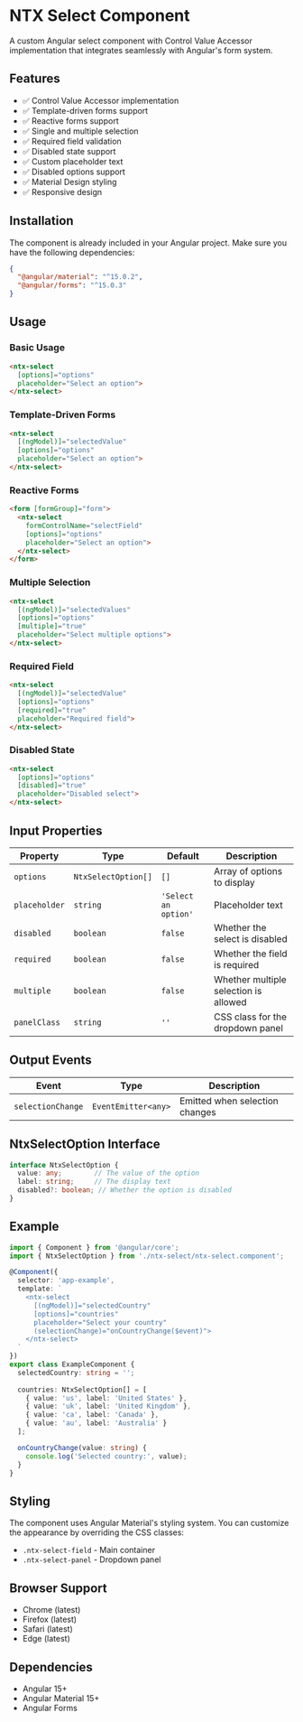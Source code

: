 # NTX Select Component

A custom Angular select component with Control Value Accessor implementation that integrates seamlessly with Angular's form system.

## Features

- ✅ Control Value Accessor implementation
- ✅ Template-driven forms support
- ✅ Reactive forms support
- ✅ Single and multiple selection
- ✅ Required field validation
- ✅ Disabled state support
- ✅ Custom placeholder text
- ✅ Disabled options support
- ✅ Material Design styling
- ✅ Responsive design

## Installation

The component is already included in your Angular project. Make sure you have the following dependencies:

```json
{
  "@angular/material": "^15.0.2",
  "@angular/forms": "^15.0.3"
}
```

## Usage

### Basic Usage

```html
<ntx-select
  [options]="options"
  placeholder="Select an option">
</ntx-select>
```

### Template-Driven Forms

```html
<ntx-select
  [(ngModel)]="selectedValue"
  [options]="options"
  placeholder="Select an option">
</ntx-select>
```

### Reactive Forms

```html
<form [formGroup]="form">
  <ntx-select
    formControlName="selectField"
    [options]="options"
    placeholder="Select an option">
  </ntx-select>
</form>
```

### Multiple Selection

```html
<ntx-select
  [(ngModel)]="selectedValues"
  [options]="options"
  [multiple]="true"
  placeholder="Select multiple options">
</ntx-select>
```

### Required Field

```html
<ntx-select
  [(ngModel)]="selectedValue"
  [options]="options"
  [required]="true"
  placeholder="Required field">
</ntx-select>
```

### Disabled State

```html
<ntx-select
  [options]="options"
  [disabled]="true"
  placeholder="Disabled select">
</ntx-select>
```

## Input Properties

| Property | Type | Default | Description |
|----------|------|---------|-------------|
| `options` | `NtxSelectOption[]` | `[]` | Array of options to display |
| `placeholder` | `string` | `'Select an option'` | Placeholder text |
| `disabled` | `boolean` | `false` | Whether the select is disabled |
| `required` | `boolean` | `false` | Whether the field is required |
| `multiple` | `boolean` | `false` | Whether multiple selection is allowed |
| `panelClass` | `string` | `''` | CSS class for the dropdown panel |

## Output Events

| Event | Type | Description |
|-------|------|-------------|
| `selectionChange` | `EventEmitter<any>` | Emitted when selection changes |

## NtxSelectOption Interface

```typescript
interface NtxSelectOption {
  value: any;        // The value of the option
  label: string;     // The display text
  disabled?: boolean; // Whether the option is disabled
}
```

## Example

```typescript
import { Component } from '@angular/core';
import { NtxSelectOption } from './ntx-select/ntx-select.component';

@Component({
  selector: 'app-example',
  template: `
    <ntx-select
      [(ngModel)]="selectedCountry"
      [options]="countries"
      placeholder="Select your country"
      (selectionChange)="onCountryChange($event)">
    </ntx-select>
  `
})
export class ExampleComponent {
  selectedCountry: string = '';
  
  countries: NtxSelectOption[] = [
    { value: 'us', label: 'United States' },
    { value: 'uk', label: 'United Kingdom' },
    { value: 'ca', label: 'Canada' },
    { value: 'au', label: 'Australia' }
  ];

  onCountryChange(value: string) {
    console.log('Selected country:', value);
  }
}
```

## Styling

The component uses Angular Material's styling system. You can customize the appearance by overriding the CSS classes:

- `.ntx-select-field` - Main container
- `.ntx-select-panel` - Dropdown panel

## Browser Support

- Chrome (latest)
- Firefox (latest)
- Safari (latest)
- Edge (latest)

## Dependencies

- Angular 15+
- Angular Material 15+
- Angular Forms 